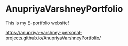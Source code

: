 # AnupriyaVarshneyPortfolio

This is my E-portfolio website!

https://anupriya-varshney-personal-projects.github.io/AnupriyaVarshneyPortfolio/
